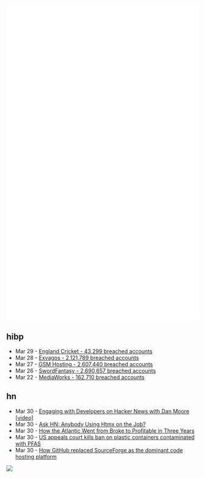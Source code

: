 ![Metrics](https://raw.githubusercontent.com/phixion/phixion/master/metrics.svg)

## hibp

<!--
for https://github.com/phixion/phixion/blob/main/.github/workflows/feeds.yml
-->
<!--START_SECTION:haveibeenpwnd-->
- Mar 29 - [England Cricket - 43,299 breached accounts](https://haveibeenpwned.com/PwnedWebsites#ECB)
- Mar 28 - [Exvagos - 2,121,789 breached accounts](https://haveibeenpwned.com/PwnedWebsites#Exvagos)
- Mar 27 - [GSM Hosting - 2,607,440 breached accounts](https://haveibeenpwned.com/PwnedWebsites#GSMHosting)
- Mar 26 - [SwordFantasy - 2,690,657 breached accounts](https://haveibeenpwned.com/PwnedWebsites#SwordFantasy)
- Mar 22 - [MediaWorks - 162,710 breached accounts](https://haveibeenpwned.com/PwnedWebsites#MediaWorks)
<!--END_SECTION:haveibeenpwnd-->

## hn

<!--
for https://github.com/phixion/phixion/blob/main/.github/workflows/feeds.yml
-->
<!--START_SECTION:hn-->
- Mar 30 - [Engaging with Developers on Hacker News with Dan Moore [video]](https://redmonk.com/videos/a-redmonk-conversation-engaging-with-developers-on-hacker-news-with-dan-moore/)
- Mar 30 - [Ask HN: Anybody Using Htmx on the Job?](https://news.ycombinator.com/item?id=39875374)
- Mar 30 - [How the Atlantic Went from Broke to Profitable in Three Years](https://www.wsj.com/business/media/how-the-atlantic-went-from-broke-to-profitable-in-three-years-03cc3b18)
- Mar 30 - [US appeals court kills ban on plastic containers contaminated with PFAS](https://www.theguardian.com/us-news/2024/mar/30/pfas-ban-plastic-containers-court)
- Mar 30 - [How GitHub replaced SourceForge as the dominant code hosting platform](https://graphite.dev/blog/github-monopoly-on-code-hosting)
<!--END_SECTION:hn-->

<!--
for https://yhype.me
-->
![](https://hit.yhype.me/github/profile?user_id=13013670)
